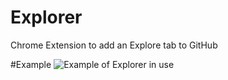 # Explorer
Chrome Extension to add an Explore tab to GitHub

#Example
![Example of Explorer in use](https://raw.github.com/ninjaprawn/Explorer/master/example.png)
